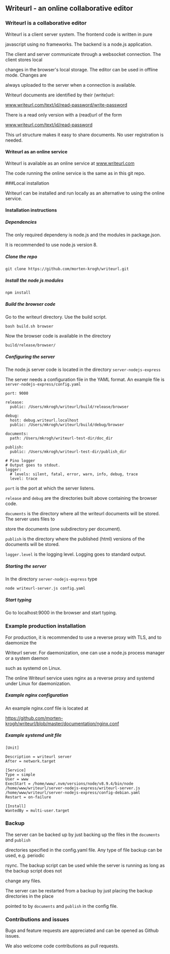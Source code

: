 ## Writeurl - an online collaborative editor



### Writeurl is a collaborative editor

Writeurl is a client server system. The frontend code is written in pure

javascript using no frameworks. The backend is a node.js application.

The client and server communicate through a websocket connection. The client stores local

changes in the browser's local storage. The editor can be used in offline mode. Changes are

always uploaded to the server when a connection is available. 

Writeurl documents are identified by their (write)url:

www.writeurl.com/text/id/read-password/write-password 

 There is a read only version with a (read)url of the form

www.writeurl.com/text/id/read-password

This url structure makes it easy to share documents. No user registration is needed.



####  Writeurl as an online service

 Writeurl is available as an online service at www.writeurl.com

The code running the online service is the same as in this git repo.



###Local installation

Writeurl can be installed and run locally as an alternative to using the online service. 



#### Installation instructions



##### Dependencies

The only required dependeny is node.js and the modules in package.json.

It is recommended to use node.js version 8.



##### Clone the repo

```
git clone https://github.com/morten-krogh/writeurl.git
```




##### Install the node js modules


```
npm install
```



##### Build the browser code 

Go to the writeurl directory. Use the build script.

```
bash build.sh browser
```



Now the browser code is available in the directory

`build/release/browser/`



##### Configuring the server

The node.js server code is located in the directory `server-nodejs-express`

The server needs a configuration file in the YAML format. An example file is   ```server-nodejs-express/config.yaml```



```
port: 9000

release:
  public: /Users/mkrogh/writeurl/build/release/browser

debug:
  host: debug.writeurl.localhost
  public: /Users/mkrogh/writeurl/build/debug/browser

documents:
  path: /Users/mkrogh/writeurl-test-dir/doc_dir

publish:
  public: /Users/mkrogh/writeurl-test-dir/publish_dir

# Pino logger
# Output goes to stdout.
logger:
  # levels: silent, fatal, error, warn, info, debug, trace
  level: trace
```



`port` is the port at which the server listens. 



`release` and `debug` are the directories built above containing the browser code.



`documents` is the directory where all the writeurl documents will be stored. The server uses files to 

store the documents (one subdirectory per document).



`publish` is the directory where the published (html) versions of the documents will be stored.



`logger.level` is the logging level. Logging goes to standard output.



##### Starting the server

In the directory `server-nodejs-express`  type

```node writeurl-server.js config.yaml ```



##### Start typing

Go to localhost:9000 in the browser and start typing.



### Example production installation

For production, it is recommended to use a reverse proxy with TLS, and to daemonize the

 Writeurl server. For daemonization, one can use a node.js process manager or a system daemon 

such as systemd on Linux. 



The online Writeurl service uses nginx as a reverse proxy and systemd under Linux for daemonization.



##### Example nginx configuration



An example nginx.conf file is located at 

https://github.com/morten-krogh/writeurl/blob/master/documentation/nginx.conf

  

##### Example systemd unit file

```
[Unit]

Description = writeurl server
After = network.target

[Service]
Type = simple
User = www
ExecStart = /home/www/.nvm/versions/node/v8.9.4/bin/node /home/www/writeurl/server-nodejs-express/writeurl-server.js /home/www/writeurl/server-nodejs-express/config-debian.yaml
Restart = on-failure

[Install]
WantedBy = multi-user.target
```



### Backup

The server can be backed up by just backing up the files in the `documents` and `publish`

directories specified in the config.yaml file. Any type of file backup can be used, e.g. periodic 

rsync. The backup script can be used while the server is running as long as the backup script does not

change any files. 



The server can be restarted from a backup by just placing the backup directories in the place 

pointed to by `documents` and `publish` in the config file.





### Contributions and issues

Bugs and feature requests are appreciated and can be opened as Github issues. 

We also welcome code contributions as pull requests.
